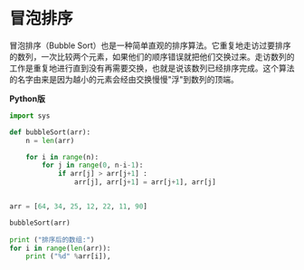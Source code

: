 # 冒泡排序

冒泡排序（Bubble Sort）也是一种简单直观的排序算法。它重复地走访过要排序的数列，一次比较两个元素，如果他们的顺序错误就把他们交换过来。走访数列的工作是重复地进行直到没有再需要交换，也就是说该数列已经排序完成。这个算法的名字由来是因为越小的元素会经由交换慢慢"浮"到数列的顶端。

**Python版**

```Python
import sys

def bubbleSort(arr):
    n = len(arr)

    for i in range(n):
        for j in range(0, n-i-1):
            if arr[j] > arr[j+1] :
                arr[j], arr[j+1] = arr[j+1], arr[j]


arr = [64, 34, 25, 12, 22, 11, 90]

bubbleSort(arr)
 
print ("排序后的数组:")
for i in range(len(arr)):
    print ("%d" %arr[i]),
```
